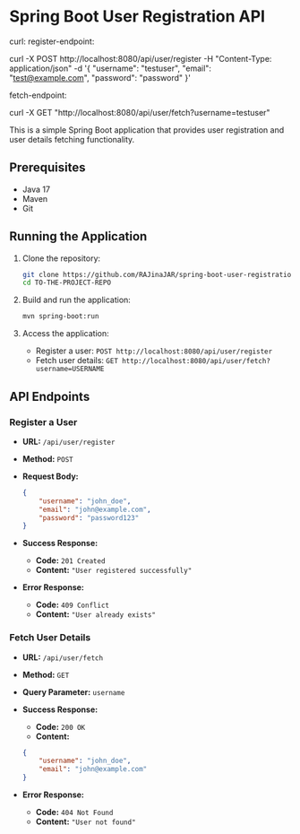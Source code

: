 # Spring Boot User Registration API

curl: 
  register-endpoint: 

  curl -X POST http://localhost:8080/api/user/register -H "Content-Type: application/json" -d '{
  "username": "testuser",
  "email": "test@example.com",
  "password": "password"
}'

  fetch-endpoint:

  curl -X GET "http://localhost:8080/api/user/fetch?username=testuser"
  

This is a simple Spring Boot application that provides user registration and user details fetching functionality.

## Prerequisites

- Java 17
- Maven
- Git

## Running the Application

1. Clone the repository:

    ```bash
    git clone https://github.com/RAJinaJAR/spring-boot-user-registration.git
    cd TO-THE-PROJECT-REPO
    ```

2. Build and run the application:

    ```bash
    mvn spring-boot:run
    ```

3. Access the application:

    - Register a user: `POST http://localhost:8080/api/user/register`
    - Fetch user details: `GET http://localhost:8080/api/user/fetch?username=USERNAME`

## API Endpoints

### Register a User

- **URL:** `/api/user/register`
- **Method:** `POST`
- **Request Body:**

    ```json
    {
        "username": "john_doe",
        "email": "john@example.com",
        "password": "password123"
    }
    ```

- **Success Response:**

    - **Code:** `201 Created`
    - **Content:** `"User registered successfully"`

- **Error Response:**

    - **Code:** `409 Conflict`
    - **Content:** `"User already exists"`

### Fetch User Details

- **URL:** `/api/user/fetch`
- **Method:** `GET`
- **Query Parameter:** `username`
- **Success Response:**

    - **Code:** `200 OK`
    - **Content:** 

    ```json
    {
        "username": "john_doe",
        "email": "john@example.com"
    }
    ```

- **Error Response:**

    - **Code:** `404 Not Found`
    - **Content:** `"User not found"`
